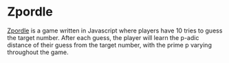 # Zpordle
[Zpordle](https://mabotkin.github.io/zpordle/) is a game written in Javascript where players have 10 tries to guess the target number.  After each guess, the player will learn the p-adic distance of their guess from the target number, with the prime p varying throughout the game.
